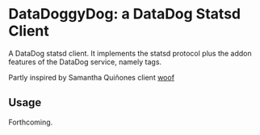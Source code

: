 DataDoggyDog: a DataDog Statsd Client
=====================================

A DataDog statsd client.  It implements the statsd protocol plus the
addon features of the DataDog service, namely tags.

Partly inspired by Samantha Quiñones client [woof](https://github.com/squinones/woof)

Usage
-----

Forthcoming.